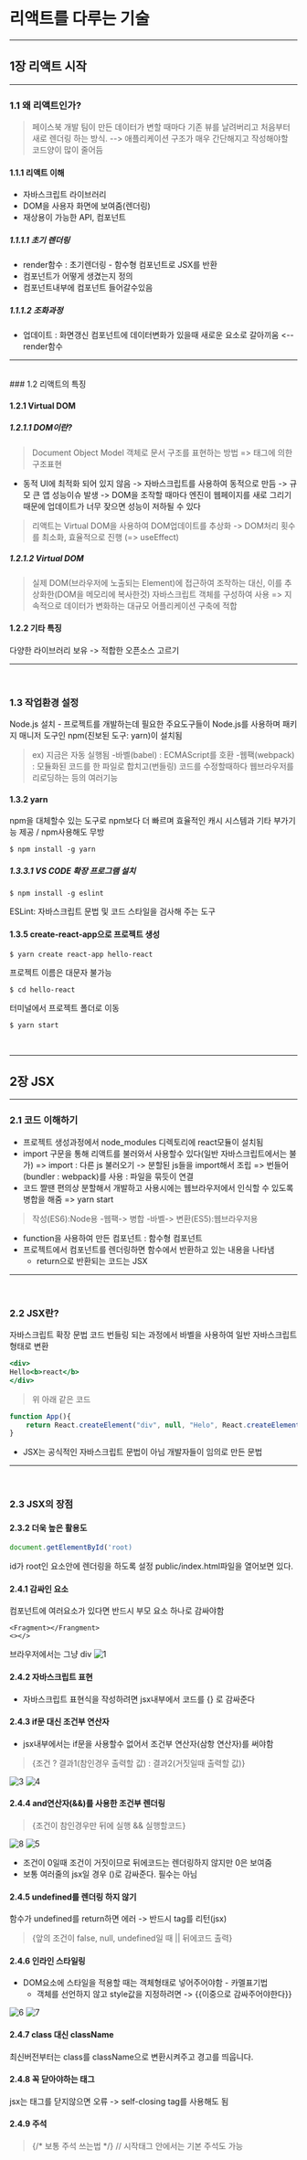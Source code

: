 # 리액트를 다루는 기술

-----
## 1장 리액트 시작
-----

### 1.1 왜 리액트인가?
> 페이스북 개발 팀이 만든 데이터가 변할 때마다 기존 뷰를 날려버리고 처음부터 새로 렌더링 하는 방식.
--> 애플리케이션 구조가 매우 간단해지고 작성해야할 코드양이 많이 줄어듬

#### 1.1.1 리액트 이해
- 자바스크립트 라이브러리
- DOM을 사용자 화면에 보여줌(렌더링)
- 재상용이 가능한 API, 컴포넌트

##### 1.1.1.1 초기 렌더링
- render함수 : 초기렌더링 - 함수형 컴포넌트로 JSX를 반환
- 컴포넌트가 어떻게 생겼는지 정의
- 컴포넌트내부에 컴포넌트 들어갈수있음

##### 1.1.1.2 조화과정
- 업데이트 : 화면갱신
컴포넌트에 데이터변화가 있을때 새로운 요소로 갈아끼움 <-- render함수

---
<br/>
### 1.2 리액트의 특징

#### 1.2.1 Virtual DOM

##### 1.2.1.1 DOM이란?
> Document Object Model
객체로 문서 구조를 표현하는 방법 => 태그에 의한 구조표현
- 동적 UI에 최적화 되어 있지 않음
    -> 자바스크립트를 사용하여 동적으로 만듬 
    -> 규모 큰 앱 성능이슈 발생
    -> DOM을 조작할 때마다 엔진이 웹페이지를 새로 그리기 때문에 업데이트가 너무 잦으면 성능이 저하될 수 있다
> 리액트는 Virtual DOM을 사용하여 DOM업데이트를 추상화 -> DOM처리 횟수를 최소화, 효율적으로 진행
(=> useEffect)

##### 1.2.1.2 Virtual DOM
> 실제 DOM(브라우저에 노출되는 Element)에 접근하여 조작하는 대신, 이를 추상화한(DOM을 메모리에 복사한것) 자바스크립트 객체를 구성하여  사용
=> 지속적으로 데이터가 변화하는 대규모 어플리케이션 구축에 적합

#### 1.2.2 기타 특징
다양한 라이브러리 보유 -> 적합한 오픈소스 고르기

-----
<br/>

### 1.3 작업환경 설정
Node.js 설치 - 프로젝트를 개발하는데 필요한 주요도구들이 Node.js를 사용하며 패키지 매니저 도구인 npm(진보된 도구: yarn)이 설치됨
> ex) 지금은 자동 실행됨
-바벨(babel) : ECMAScript를 호환
-웹팩(webpack) : 모듈화된 코드를 한 파일로 합치고(번들링) 코드를 수정할때하다 웹브라우저를 리로딩하는 등의 여러기능

#### 1.3.2 yarn
npm을 대체할수 있는 도구로 npm보다 더 빠르며 효율적인 캐시 시스템과 기타 부가기능 제공 / npm사용해도 무방
```
$ npm install -g yarn
```

##### 1.3.3.1 VS CODE 확장 프로그램 설치
```
$ npm install -g eslint
```
ESLint: 자바스크립트 문법 및 코드 스타일을 검사해 주는 도구

#### 1.3.5 create-react-app으로 프로젝트 생성
```
$ yarn create react-app hello-react
```
프로젝트 이름은 대문자 불가능

```
$ cd hello-react
```
터미널에서 프로젝트 폴더로 이동

```
$ yarn start
```
<br/>

-----------
## 2장 JSX
-----------


### 2.1 코드 이해하기
- 프로젝트 생성과정에서 node_modules 디렉토리에 react모듈이 설치됨
- import 구문을 통해 리액트를 불러와서 사용할수 있다(일반 자바스크립트에서는 불가)
  => import : 다른 js 불러오기
   -> 분할된 js들을 import해서 조립
    => 번들어(bundler : webpack)를 사용 : 파일을 묶듯이 연결
- 코드 짤땐 편의상 분할해서 개발하고 사용시에는 웹브라우저에서 인식할 수 있도록 병합을 해줌 => yarn start

> 작성(ES6):Node용 -웹팩-> 병합 -바벨-> 변환(ES5):웹브라우저용

- function을 사용하여 만든 컴포넌트 : 함수형 컴포넌트
- 프로젝트에서 컴포넌트를 렌더링하면 함수에서 반환하고 있는 내용을 나타냄
  - return으로 반환되는 코드는 JSX
-----
<br/>

### 2.2 JSX란?
자바스크립트 확장 문법
코드 번들링 되는 과정에서 바벨을 사용하여 일반 자바스크립트 형태로 변환
```jsx
<div>
Hello<b>react</b>
</div>
```
> 위 아래 같은 코드
```javascript
function App(){
    return React.createElement("div", null, "Helo", React.createElement("b", null, "react"));
}
```
- JSX는 공식적인 자바스크립트 문법이 아님 개발자들이 임의로 만든 문법
  
-----
<br/>

### 2.3 JSX의 장점

#### 2.3.2 더욱 높은 활용도
```jsx
document.getElementById('root)
```
id가 root인 요소안에 렌더링을 하도록 설정
public/index.html파일을 열어보면 있다.

#### 2.4.1 감싸인 요소
컴포넌트에 여러요소가 있다면 반드시 부모 요소 하나로 감싸야함
```
<Fragment></Frangment>
<></>
```
브라우저에서는 그냥 div
![1](./img/1.png)


#### 2.4.2 자바스크립트 표현
- 자바스크립트 표현식을 작성하려면 jsx내부에서 코드를 {} 로 감싸준다

#### 2.4.3 if문 대신 조건부 연산자
- jsx내부에서는 if문을 사용할수 없어서 조건부 연산자(삼항 연산자)를 써야함
> {조건 ? 결과1(참인경우 출력할 값) : 결과2(거짓일때 출력할 값)}

![3](./img/3.png)
![4](./img/4.png)

#### 2.4.4 and연산자(&&)를 사용한 조건부 렌더링
>  {조건이 참인경우만 뒤에 실행 && 실행할코드}

![8](./img/8.png)
![5](./img/5.png)

- 조건이 0일때 조건이 거짓이므로 뒤에코드는 렌더링하지 않지만 0은 보여줌
- 보통 여러줄의 jsx일 경우 ()로 감싸준다. 필수는 아님
  
#### 2.4.5 undefined를 렌더링 하지 않기
함수가 undefined를 return하면 에러
-> 반드시 tag를 리턴(jsx)

> {앞의 조건이 false, null, undefined일 때 || 뒤에코드 출력}
 
#### 2.4.6 인라인 스타일링
- DOM요소에 스타일을 적용할 때는 객체형태로 넣어주어야함 - 카멜표기법
  - 객체를 선언하지 않고 style값을 지정하려면
    -> {{이중으로 감싸주어야한다}}

![6](./img/6.png)
![7](./img/7.png)

#### 2.4.7 class 대신 className
최신버전부터는 class를 className으로 변환시켜주고 경고를 띄웁니다.

#### 2.4.8 꼭 닫아야하는 태그
jsx는 태그를 닫지않으면 오류
-> self-closing tag를 사용해도 됨

#### 2.4.9 주석
> {/* 보통 주석 쓰는법 */}
> // 시작태그 안에서는 기본 주석도 가능
